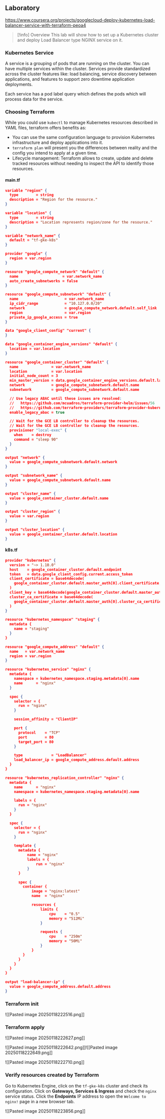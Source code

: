 ## Laboratory
https://www.coursera.org/projects/googlecloud-deploy-kubernetes-load-balancer-service-with-terraform-peoa4

> [!info] Overview
>  This lab will show how to set up a Kubernetes cluster and deploy Load Balancer type NGINX service on it. 

### Kubernetes Service
A service is a grouping of pods that are running on the cluster. You can have multiple services within the cluster. Services provide standardized across the cluster features like: load balancing, service discovery between applications, and features to support zero downtime application deployments. 

Each service has a pod label query which defines the pods which will process data for the service. 
### Choosing Terraform
While you could use `kubectl` to manage Kubernetes resources described in YAML files, terraform offers benefits as: 
- You can use the same configuration language to provision Kubernetes infrastructure and deploy applications into it. 
- `terraform plan` will present you the differences between reality and the config you intend to apply at a given time. 
- Lifecycle management: Terraform allows to create, update and delete tracked resources  without needing to inspect the API to identify those resources. 

#### main.tf

```json
variable "region" {
  type        = string
  description = "Region for the resource."
}

variable "location" {
  type        = string
  description = "Location represents region/zone for the resource."
}

variable "network_name" {
  default = "tf-gke-k8s"
}

provider "google" {
  region = var.region
}

resource "google_compute_network" "default" {
  name                    = var.network_name
  auto_create_subnetworks = false
}

resource "google_compute_subnetwork" "default" {
  name                     = var.network_name
  ip_cidr_range            = "10.127.0.0/20"
  network                  = google_compute_network.default.self_link
  region                   = var.region
  private_ip_google_access = true
}

data "google_client_config" "current" {
}

data "google_container_engine_versions" "default" {
  location = var.location
}

resource "google_container_cluster" "default" {
  name               = var.network_name
  location           = var.location
  initial_node_count = 3
  min_master_version = data.google_container_engine_versions.default.latest_master_version
  network            = google_compute_subnetwork.default.name
  subnetwork         = google_compute_subnetwork.default.name

  // Use legacy ABAC until these issues are resolved: 
  //   https://github.com/mcuadros/terraform-provider-helm/issues/56
  //   https://github.com/terraform-providers/terraform-provider-kubernetes/pull/73
  enable_legacy_abac = true

  // Wait for the GCE LB controller to cleanup the resources.
  // Wait for the GCE LB controller to cleanup the resources.
  provisioner "local-exec" {
    when    = destroy
    command = "sleep 90"
  }
}

output "network" {
  value = google_compute_subnetwork.default.network
}

output "subnetwork_name" {
  value = google_compute_subnetwork.default.name
}

output "cluster_name" {
  value = google_container_cluster.default.name
}

output "cluster_region" {
  value = var.region
}

output "cluster_location" {
  value = google_container_cluster.default.location
}
```



#### k8s.tf
```json
provider "kubernetes" {
  version = "~> 1.10.0"
  host    = google_container_cluster.default.endpoint
  token   = data.google_client_config.current.access_token
  client_certificate = base64decode(
    google_container_cluster.default.master_auth[0].client_certificate,
  )
  client_key = base64decode(google_container_cluster.default.master_auth[0].client_key)
  cluster_ca_certificate = base64decode(
    google_container_cluster.default.master_auth[0].cluster_ca_certificate,
  )
}

resource "kubernetes_namespace" "staging" {
  metadata {
    name = "staging"
  }
}

resource "google_compute_address" "default" {
  name   = var.network_name
  region = var.region
}

resource "kubernetes_service" "nginx" {
  metadata {
    namespace = kubernetes_namespace.staging.metadata[0].name
    name      = "nginx"
  }

  spec {
    selector = {
      run = "nginx"
    }

    session_affinity = "ClientIP"

    port {
      protocol    = "TCP"
      port        = 80
      target_port = 80
    }

    type             = "LoadBalancer"
    load_balancer_ip = google_compute_address.default.address
  }
}

resource "kubernetes_replication_controller" "nginx" {
  metadata {
    name      = "nginx"
    namespace = kubernetes_namespace.staging.metadata[0].name

    labels = {
      run = "nginx"
    }
  }

  spec {
    selector = {
      run = "nginx"
    }

    template {
      metadata {
          name = "nginx"
          labels = {
              run = "nginx"
          }
      }

      spec {
        container {
            image = "nginx:latest"
            name  = "nginx"

            resources {
                limits {
                    cpu    = "0.5"
                    memory = "512Mi"
                }

                requests {
                    cpu    = "250m"
                    memory = "50Mi"
                }
            }
        }       
      }
    }
  }
}

output "load-balancer-ip" {
  value = google_compute_address.default.address
}
```
### Terraform init

![[Pasted image 20250118222516.png]]


### Terraform apply

![[Pasted image 20250118222627.png]]

![[Pasted image 20250118222642.png]]![[Pasted image 20250118222649.png]]

![[Pasted image 20250118222710.png]]

### Verify resources created by Terraform

Go to Kubernetes Engine, click on the `tf-gke-k8s` cluster and check its configuration. Click on **Gateways, Services & Ingress** and check the `nginx` service status. Click the **Endpoints** IP address to open the `Welcome to nginx!` page in a new browser tab.


![[Pasted image 20250118223856.png]]

